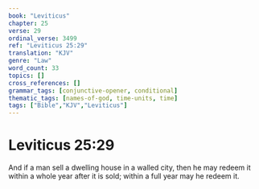 ```yaml
---
book: "Leviticus"
chapter: 25
verse: 29
ordinal_verse: 3499
ref: "Leviticus 25:29"
translation: "KJV"
genre: "Law"
word_count: 33
topics: []
cross_references: []
grammar_tags: [conjunctive-opener, conditional]
thematic_tags: [names-of-god, time-units, time]
tags: ["Bible","KJV","Leviticus"]
---
```


# Leviticus 25:29

And if a man sell a dwelling house in a walled city, then he may redeem it within a whole year after it is sold; within a full year may he redeem it.
